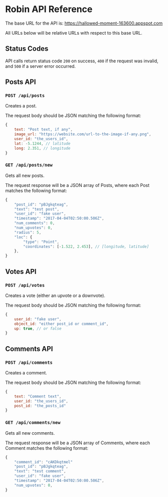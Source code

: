 # Robin API Reference

The base URL for the API is: https://hallowed-moment-163600.appspot.com

All URLs below will be relative URLs with respect to this base URL.

## Status Codes

API calls return status code ```200``` on success, ```400``` if the request was invalid, and ```500``` if a server error occurred.

## Posts API

### ```POST /api/posts```

Creates a post.

The request body should be JSON matching the following format:
```javascript
{
    text: "Post text, if any",
    image_url: "https://website.com/url-to-the-image-if-any.png",
    user_id: "the_users_id",
    lat: -5.1244, // latitude
    long: 2.351, // longitude
}
```


### ```GET /api/posts/new```

Gets all new posts.

The request response will be a JSON array of Posts, where each Post matches the following format:
```javascript
{
    "post_id": "pBJgkqteag",
    "text": "test post",
    "user_id": "fake user",
    "timestamp": "2017-04-04T02:50:00.506Z",
    "num_comments": 0,
    "num_upvotes": 0,
    "radius": 5,
    "loc": {
        "type": "Point",
        "coordinates": [-1.522, 2.453], // [longitude, latitude]
    },
}
```

## Votes API

### ```POST /api/votes```

Creates a vote (either an upvote or a downvote).

The request body should be JSON matching the following format:
```javascript
{
    user_id: "fake user",
    object_id: "either post_id or comment_id",
    up: true, // or false
}
```

## Comments API

### ```POST /api/comments```

Creates a comment.

The request body should be JSON matching the following format:
```javascript
{
    text: "Comment text",
    user_id: "the_users_id",
    post_id: "the_posts_id"
}
```


### ```GET /api/comments/new```

Gets all new comments.

The request response will be a JSON array of Comments, where each Comment matches the following format:
```javascript
{
    "comment_id": "cAKDkqtmel"
    "post_id": "pBJgkqteag",
    "text": "test comment",
    "user_id": "fake user",
    "timestamp": "2017-04-04T02:50:00.506Z",
    "num_upvotes": 0,
}
```
